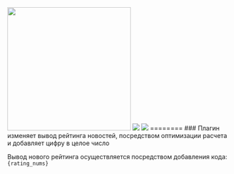 <img style="width: 280px; height: 280px;" src="https://storea.ru/engine/skins/images/rating.png">
<img src="https://img.shields.io/badge/-DLE%2015.*-brightgreen">
<img src="https://img.shields.io/badge/-BETA Version 1.0-red">
========
### Плагин изменяет вывод рейтинга новостей, посредством оптимизации расчета и добавляет цифру в целое число

Вывод нового рейтинга осуществляется посредством добавления кода:
<code>{rating_nums}</code>
